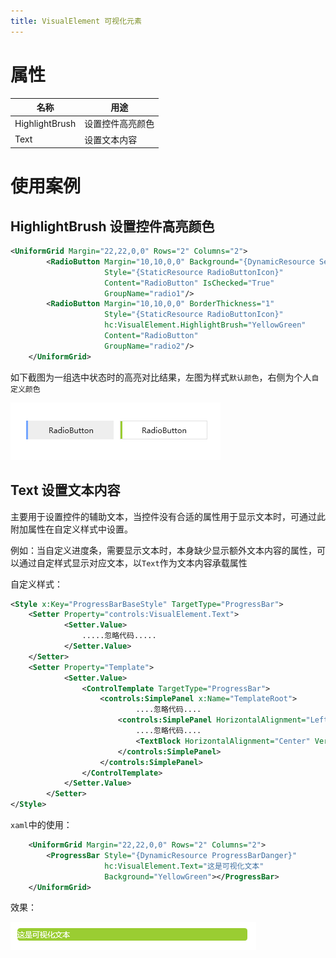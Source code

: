 ```yaml
---
title: VisualElement 可视化元素
---
```


# 属性

| 名称           | 用途             |
| -------------- | ---------------- |
| HighlightBrush | 设置控件高亮颜色 |
| Text           | 设置文本内容     |

# 使用案例

## HighlightBrush 设置控件高亮颜色

```xml
<UniformGrid Margin="22,22,0,0" Rows="2" Columns="2">
        <RadioButton Margin="10,10,0,0" Background="{DynamicResource SecondaryRegionBrush}" 
                     Style="{StaticResource RadioButtonIcon}" 
                     Content="RadioButton" IsChecked="True"
                     GroupName="radio1"/>
        <RadioButton Margin="10,10,0,0" BorderThickness="1" 
                     Style="{StaticResource RadioButtonIcon}"
                     hc:VisualElement.HighlightBrush="YellowGreen"
                     Content="RadioButton"
                     GroupName="radio2"/>
    </UniformGrid>
```

如下截图为一组选中状态时的高亮对比结果，左图为样式`默认颜色`，右侧为个人`自定义颜色`

![VisualElement.HighlightBrush](https://raw.githubusercontent.com/HandyOrg/HandyOrgResource/master/HandyControl/Doc/attach/VisualElement.HighlightBrush.png)

## Text 设置文本内容

主要用于设置控件的辅助文本，当控件没有合适的属性用于显示文本时，可通过此附加属性在自定义样式中设置。

例如：当自定义进度条，需要显示文本时，本身缺少显示额外文本内容的属性，可以通过自定样式显示对应文本，以`Text`作为文本内容承载属性

自定义样式：

```xml
<Style x:Key="ProgressBarBaseStyle" TargetType="ProgressBar">
    <Setter Property="controls:VisualElement.Text">
            <Setter.Value>
                .....忽略代码.....
            </Setter.Value>
    </Setter>
    <Setter Property="Template">
            <Setter.Value>
                <ControlTemplate TargetType="ProgressBar">
                    <controls:SimplePanel x:Name="TemplateRoot">
							....忽略代码....
                        <controls:SimplePanel HorizontalAlignment="Left">
                            ....忽略代码....
                            <TextBlock HorizontalAlignment="Center" VerticalAlignment="Center" Foreground="{DynamicResource TextIconBrush}" Text="{Binding Path=(controls:VisualElement.Text),RelativeSource={RelativeSource TemplatedParent}}"/>
                        </controls:SimplePanel>
                    </controls:SimplePanel>
                </ControlTemplate>
            </Setter.Value>
        </Setter>
</Style>
```

`xaml`中的使用：

```xml
    <UniformGrid Margin="22,22,0,0" Rows="2" Columns="2">
        <ProgressBar Style="{DynamicResource ProgressBarDanger}" 
                     hc:VisualElement.Text="这是可视化文本"
                     Background="YellowGreen"></ProgressBar>
    </UniformGrid>
```

效果：

![VisualElement.Text](https://raw.githubusercontent.com/HandyOrg/HandyOrgResource/master/HandyControl/Doc/attach/VisualElement.Text.png)